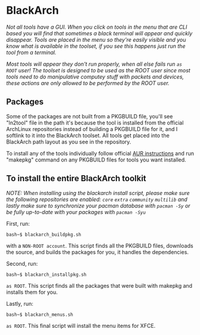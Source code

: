 BlackArch
=========

*Not all tools have a GUI.  When you click on tools in the menu that are CLI based you will find that sometimes a black terminal will appear and quickly disappear.  Tools are placed in the menu so they're easily visible and you know what is available in the toolset, if you see this happens just run the tool from a terminal.*

*Most tools will appear they don't run properly, when all else fails run `as ROOT` user! The toolset is designed to be used as the ROOT user since most tools need to do manipulative computey stuff with packets and devices, these actions are only allowed to be performed by the ROOT user.*

Packages
--------

Some of the packages are not built from a PKGBUILD file, you'll see "ln2tool" file in the path it's because the tool is installed from the official ArchLinux repositories instead of building a PKGBUILD file for it, and I softlink to it into the BlackArch toolset.  All tools get placed into the BlackArch path layout as you see in the repository.  

To install any of the tools individually follow official <a href="https://wiki.archlinux.org/index.php/Arch_User_Repository#Installing_packages">AUR instructions</a> and run "makepkg" command on any PKGBUILD files for tools you want installed.

To install the entire BlackArch toolkit
---------------------------------------
*NOTE: When installing using the blackarch install script, please make sure the following repositories are enabled: `core` `extra` `community` `multilib` and lastly make sure to synchronize your pacman database with `pacman -Sy` or be fully up-to-date with your packages with `pacman -Syu`*

First, run:

	bash~$ blackarch_buildpkg.sh

with a `NON-ROOT account`.  This script finds all the PKGBUILD files, downloads the source, and builds the packages for you, it handles the dependencies.

Second, run:

	bash~$ blackarch_installpkg.sh

`as ROOT`.  This script finds all the packages that were built with makepkg and installs them for you.

Lastly, run:

	bash~$ blackarch_menus.sh

`as ROOT`.  This final script will install the menu items for XFCE.
